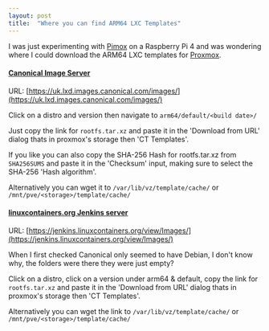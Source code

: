 ```yaml
---
layout: post
title:  "Where you can find ARM64 LXC Templates"
---
```


I was just experimenting with [Pimox](https://github.com/pimox/pimox7) on a Raspberry Pi 4 and was wondering where I could download the ARM64 LXC templates for [Proxmox](https://www.proxmox.com/).

#### [Canonical Image Server](https://uk.lxd.images.canonical.com/images/)
URL: [https://uk.lxd.images.canonical.com/images/](https://uk.lxd.images.canonical.com/images/)

Click on a distro and version then navigate to `arm64/default/<build date>/`

Just copy the link for `rootfs.tar.xz` and paste it in the 'Download from URL' dialog thats in proxmox's storage then 'CT Templates'.

If you like you can also copy the SHA-256 Hash for rootfs.tar.xz from `SHA256SUMS` and paste it in the 'Checksum' input, making sure to select the SHA-256 'Hash algorithm'.

Alternatively you can wget it to `/var/lib/vz/template/cache/` or `/mnt/pve/<storage>/template/cache/`

#### [linuxcontainers.org Jenkins server](https://jenkins.linuxcontainers.org/view/Images/)
URL: [https://jenkins.linuxcontainers.org/view/Images/](https://jenkins.linuxcontainers.org/view/Images/)

When I first checked Canonical only seemed to have Debian, I don't know why, the folders were there they were just empty?

Click on a distro, click on a version under arm64 & default, copy the link for `rootfs.tar.xz` and paste it in the 'Download from URL' dialog thats in proxmox's storage then 'CT Templates'.

Alternatively you can wget the link to `/var/lib/vz/template/cache/` or `/mnt/pve/<storage>/template/cache/`